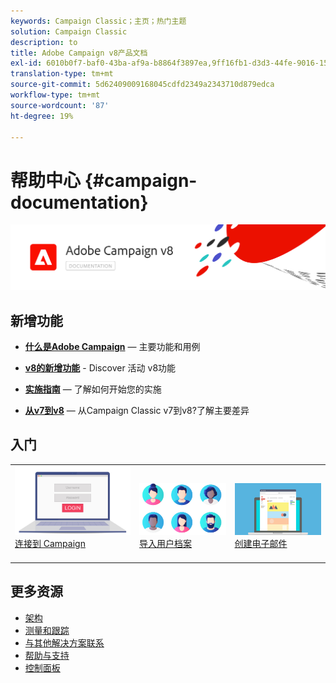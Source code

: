 ```yaml
---
keywords: Campaign Classic；主页；热门主题
solution: Campaign Classic
description: to
title: Adobe Campaign v8产品文档
exl-id: 6010b0f7-baf0-43ba-af9a-b8864f3897ea,9ff16fb1-d3d3-44fe-9016-15abffdbc74e
translation-type: tm+mt
source-git-commit: 5d62409009168045cdfd2349a2343710d879edca
workflow-type: tm+mt
source-wordcount: '87'
ht-degree: 19%

---
```


# 帮助中心 {#campaign-documentation}

![](assets/banner-documentationv8.png)

## 新增功能

* **[什么是Adobe Campaign](start/get-started.md)**  — 主要功能和用例

* **[v8的新增功能](start/whats-new.md)** - Discover 活动 v8功能

* **[实施指南](start/implement.md)**   — 了解如何开始您的实施

* **[从v7到v8](start/capability-matrix.md)**  — 从Campaign Classic v7到v8?了解主要差异

## 入门

<table>
<tr>
  <td valign="bottom">
    <a href="start/connect.md">
      <img alt="Connect" src="start/assets/do-not-localize/login.jpeg"/>
    </a>
    <div>
    <a href="start/connect.md">连接到 Campaign</a>
    </div>
    <br>
  </td>

<td valign="bottom">
      <a href="start/import.md">
       <img alt="导入" src="start/assets/do-not-localize/profiles.jpeg" />
       </a>
    <div><a href="start/import.md">导入用户档案</a>
    </div>
    <br>
  </td>
  <td valign="bottom">
    <a href="start/create-message.md">
      <img alt="电子邮件" src="start/assets/do-not-localize/email-design.jpeg" />
    </a>
    <div>
    <a href="start/create-message.md">创建电子邮件</a>
    </div>
    <br>
  </td>
</tr>
</table>

## 更多资源

* [架构](dev/architecture.md)
* [测量和跟踪](start/reporting.md)
* [与其他解决方案联系](connect/integration.md)
* [帮助与支持](start/support.md)
* [控制面板](https://experienceleague.adobe.com/docs/control-panel/using/control-panel-home.html)
